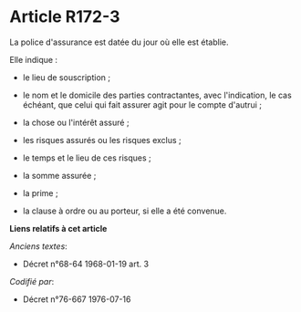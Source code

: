 # Article R172-3

La police d'assurance est datée du jour où elle est établie.

Elle indique :

- le lieu de souscription ;

- le nom et le domicile des parties contractantes, avec l'indication, le cas échéant, que celui qui fait assurer agit pour le
compte d'autrui ;

- la chose ou l'intérêt assuré ;

- les risques assurés ou les risques exclus ;

- le temps et le lieu de ces risques ;

- la somme assurée ;

- la prime ;

- la clause à ordre ou au porteur, si elle a été convenue.

**Liens relatifs à cet article**

_Anciens textes_:

  - Décret n°68-64 1968-01-19 art. 3

_Codifié par_:

  - Décret n°76-667 1976-07-16
